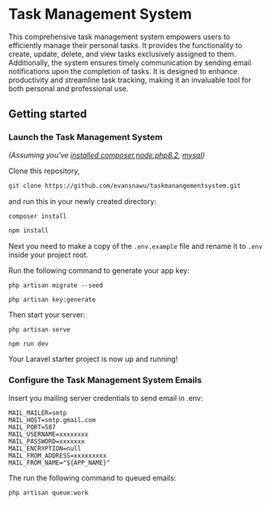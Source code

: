 # Task Management System

This comprehensive task management system empowers users to efficiently manage their personal tasks. It provides the functionality to create, update, delete, and view tasks exclusively assigned to them. Additionally, the system ensures timely communication by sending email notifications upon the completion of tasks. It is designed to enhance productivity and streamline task tracking, making it an invaluable tool for both personal and professional use.

## Getting started

### Launch the Task Management System

_(Assuming you've [installed composer](https://laravel.com/docs/11.x),[node](https://nodejs.org/en/learn/getting-started/how-to-install-nodejs),[php8.2](https://www.php.net/manual/en/install.php), [mysql](https://dev.mysql.com/doc/mysql-installation-excerpt/5.7/en/))_

Clone this repository, 
```bash
git clone https://github.com/evansnawu/taskmanangementsystem.git
```
and run this in your newly created directory:

```bash
composer install
```

```bash
npm install
```

Next you need to make a copy of the `.env.example` file and rename it to `.env` inside your project root.

Run the following command to generate your app key:

```
php artisan migrate --seed
```

```
php artisan key:generate
```

Then start your server:

```
php artisan serve

npm run dev
```

Your Laravel starter project is now up and running!

### Configure the Task Management System Emails

Insert you mailing server credentials to send email in .env:

```
MAIL_MAILER=smtp
MAIL_HOST=smtp.gmail.com
MAIL_PORT=587
MAIL_USERNAME=xxxxxxxx
MAIL_PASSWORD=xxxxxxx
MAIL_ENCRYPTION=null
MAIL_FROM_ADDRESS=xxxxxxxxx
MAIL_FROM_NAME="${APP_NAME}"

```
The run the following command to queued emails:

```
php artisan queue:work
```
